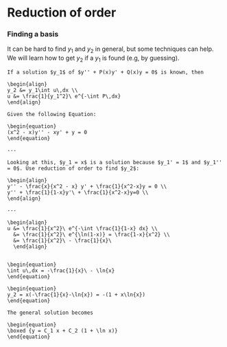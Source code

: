 # Reduction of order
### Finding a basis
It can be hard to find $y_1$ and $y_2$ in general, but some techniques can help. We will learn how to get $y_2$ if a $y_1$ is found (e.g, by guessing).

```{topic} Reduction of Order
If a solution $y_1$ of $y'' + P(x)y' + Q(x)y = 0$ is known, then 

\begin{align}  
y_2 &= y_1\int u\,dx \\  
u &= \frac{1}{y_1^2}\ e^{-\int P\,dx}  
\end{align}  
```


````{example} Reduction of Order
Given the following Equation:

\begin{equation}
(x^2 - x)y'' - xy' + y = 0 
\end{equation}

---

Looking at this, $y_1 = x$ is a solution because $y_1' = 1$ and $y_1'' = 0$. Use reduction of order to find $y_2$:

\begin{align}
y'' - \frac{x}{x^2 - x} y' + \frac{1}{x^2-x}y = 0 \\  
y'' + \frac{1}{1-x}y'\ + \frac{1}{x^2-x}y=0 \\
\end{align}

---

\begin{align}
u &= \frac{1}{x^2}\ e^{-\int \frac{1}{1-x} dx} \\
  &= \frac{1}{x^2}\ e^{\ln(1-x)} = \frac{1-x}{x^2} \\ 
  &= \frac{1}{x^2}\ - \frac{1}{x}\ 
  \end{align}


\begin{equation}
\int u\,dx = -\frac{1}{x}\ - \ln{x}
\end{equation}

\begin{equation}
y_2 = x(-\frac{1}{x}-\ln{x}) = -(1 + x\ln{x})
\end{equation}

The general solution becomes

\begin{equation}
\boxed {y = C_1 x + C_2 (1 + \ln x)}
\end{equation}
````

